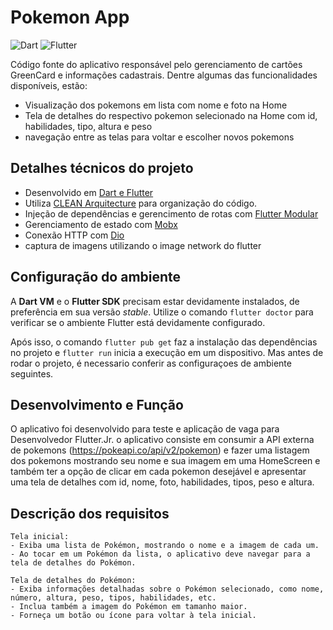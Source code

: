 
# Pokemon App

![Dart](https://img.shields.io/badge/dart-%230175C2.svg?style=for-the-badge&logo=dart&logoColor=white)
![Flutter](https://img.shields.io/badge/Flutter-%2302569B.svg?style=for-the-badge&logo=Flutter&logoColor=white)

Código fonte do aplicativo responsável pelo gerenciamento de cartões GreenCard e informações cadastrais. Dentre algumas das funcionalidades disponíveis, estão:
- Visualização dos pokemons em lista com nome e foto na Home
- Tela de detalhes do respectivo pokemon selecionado na Home com id, habilidades, tipo, altura e peso
- navegação entre as telas para voltar e escolher novos pokemons

## Detalhes técnicos do projeto
- Desenvolvido em [Dart e Flutter](https://flutter.dev/)
- Utiliza [CLEAN Arquitecture](docs/adr/0001-clean-architecture.md) para organização do código.
- Injeção de dependências e gerencimento de rotas com [Flutter Modular](https://pub.dev/packages/flutter_modular)
- Gerenciamento de estado com [Mobx](https://pub.dev/packages/mobx)
- Conexão HTTP com [Dio](https://pub.dev/packages/dio)
- captura de imagens utilizando o image network do flutter

## Configuração do ambiente
A **Dart VM** e o **Flutter SDK** precisam estar devidamente instalados, de preferência em sua versão *stable*. Utilize o comando `flutter doctor` para verificar se o ambiente Flutter está devidamente configurado.

Após isso, o comando `flutter pub get` faz a instalação das dependências no projeto e `flutter run` inicia a execução em um dispositivo. Mas antes de rodar o projeto, é necessario conferir as configuraçoes de ambiente seguintes.

## Desenvolvimento e Função
O aplicativo foi desenvolvido para teste e aplicação de vaga para Desenvolvedor Flutter.Jr. o aplicativo consiste em consumir a API externa de pokemons (https://pokeapi.co/api/v2/pokemon) e fazer uma listagem dos pokemons mostrando seu nome e sua imagem em uma HomeScreen e também ter a opção de clicar em cada pokemon desejável e apresentar uma tela de detalhes com id, nome, foto, habilidades, tipos, peso e altura.

## Descrição dos requisitos

    Tela inicial:
    - Exiba uma lista de Pokémon, mostrando o nome e a imagem de cada um.
    - Ao tocar em um Pokémon da lista, o aplicativo deve navegar para a tela de detalhes do Pokémon.

    Tela de detalhes do Pokémon:
    - Exiba informações detalhadas sobre o Pokémon selecionado, como nome, número, altura, peso, tipos, habilidades, etc.
    - Inclua também a imagem do Pokémon em tamanho maior.
    - Forneça um botão ou ícone para voltar à tela inicial.
